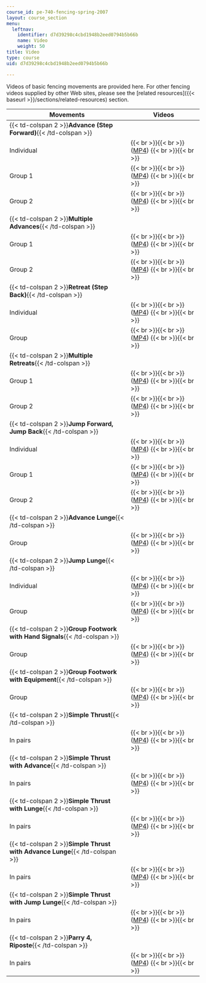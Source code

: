 ```yaml
---
course_id: pe-740-fencing-spring-2007
layout: course_section
menu:
  leftnav:
    identifier: d7d39298c4cbd1948b2eed0794b5b66b
    name: Video
    weight: 50
title: Video
type: course
uid: d7d39298c4cbd1948b2eed0794b5b66b

---
```


Videos of basic fencing movements are provided here. For other fencing videos supplied by other Web sites, please see the [related resources]({{< baseurl >}}/sections/related-resources) section.

| Movements | Videos |
| --- | --- |
| {{< td-colspan 2 >}}**Advance (Step Forward)**{{< /td-colspan >}} ||
| Individual |  {{< br >}}{{< br >}} ([MP4](http://www.archive.org/download/MITPE.740S06/step_forward-220k_512kb.mp4)) {{< br >}}{{< br >}}  |
| Group 1 |  {{< br >}}{{< br >}} ([MP4](http://www.archive.org/download/MITPE.740S06/step_forward_group-220k_512kb.mp4)) {{< br >}}{{< br >}}  |
| Group 2 |  {{< br >}}{{< br >}} ([MP4](http://www.archive.org/download/MITPE.740S06/step_forward_group_2-220k_512kb.mp4)) {{< br >}}{{< br >}}  |
| {{< td-colspan 2 >}}**Multiple Advances**{{< /td-colspan >}} ||
| Group 1 |  {{< br >}}{{< br >}} ([MP4](http://www.archive.org/download/MITPE.740S06/three_steps_forward_group-220k_512kb.mp4)) {{< br >}}{{< br >}}  |
| Group 2 |  {{< br >}}{{< br >}} ([MP4](http://www.archive.org/download/MITPE.740S06/tiny_steps_forward-220k_512kb.mp4)) {{< br >}}{{< br >}}  |
| {{< td-colspan 2 >}}**Retreat (Step Back)**{{< /td-colspan >}} ||
| Individual |  {{< br >}}{{< br >}} ([MP4](http://www.archive.org/download/MITPE.740S06/step_back-220k_512kb.mp4)) {{< br >}}{{< br >}}  |
| Group |  {{< br >}}{{< br >}} ([MP4](http://www.archive.org/download/MITPE.740S06/step_back_group-220k_512kb.mp4)) {{< br >}}{{< br >}}  |
| {{< td-colspan 2 >}}**Multiple Retreats**{{< /td-colspan >}} ||
| Group 1 |  {{< br >}}{{< br >}} ([MP4](http://www.archive.org/download/MITPE.740S06/two_steps_back_group-220k_512kb.mp4)) {{< br >}}{{< br >}}  |
| Group 2 |  {{< br >}}{{< br >}} ([MP4](http://www.archive.org/download/MITPE.740S06/tiny_steps_back_group-220k_512kb.mp4)) {{< br >}}{{< br >}}  |
| {{< td-colspan 2 >}}**Jump Forward, Jump Back**{{< /td-colspan >}} ||
| Individual |  {{< br >}}{{< br >}} ([MP4](http://www.archive.org/download/MITPE.740S06/jump_forward_jump_back-220k_512kb.mp4)) {{< br >}}{{< br >}}  |
| Group 1 |  {{< br >}}{{< br >}} ([MP4](http://www.archive.org/download/MITPE.740S06/jump_forward_jump_back_group-220k_512kb.mp4)) {{< br >}}{{< br >}}  |
| Group 2 |  {{< br >}}{{< br >}} ([MP4](http://www.archive.org/download/MITPE.740S06/jump_forward_jump_back_group_2-220k_512kb.mp4)) {{< br >}}{{< br >}}  |
| {{< td-colspan 2 >}}**Advance Lunge**{{< /td-colspan >}} ||
| Group |  {{< br >}}{{< br >}} ([MP4](http://www.archive.org/download/MITPE.740S06/advance_lunge_group-220k_512kb.mp4)) {{< br >}}{{< br >}}  |
| {{< td-colspan 2 >}}**Jump Lunge**{{< /td-colspan >}} ||
| Individual |  {{< br >}}{{< br >}} ([MP4](http://www.archive.org/download/MITPE.740S06/jumpe_lunge-220k_512kb.mp4)) {{< br >}}{{< br >}}  |
| Group |  {{< br >}}{{< br >}} ([MP4](http://www.archive.org/download/MITPE.740S06/jump_lunge_group-220k_512kb.mp4)) {{< br >}}{{< br >}}  |
| {{< td-colspan 2 >}}**Group Footwork with Hand Signals**{{< /td-colspan >}} ||
| Group |  {{< br >}}{{< br >}} ([MP4](http://www.archive.org/download/MITPE.740S06/group_footwork_with_jarek_2-220k_512kb.mp4)) {{< br >}}{{< br >}}  |
| {{< td-colspan 2 >}}**Group Footwork with Equipment**{{< /td-colspan >}} ||
| Group |  {{< br >}}{{< br >}} ([MP4](http://www.archive.org/download/MITPE.740S06/group_footwork_with_equipment-220k_512kb.mp4)) {{< br >}}{{< br >}}  |
| {{< td-colspan 2 >}}**Simple Thrust**{{< /td-colspan >}} ||
| In pairs |  {{< br >}}{{< br >}} ([MP4](http://www.archive.org/download/MITPE.740S06/simple_thrusts_group-220k_512kb.mp4)) {{< br >}}{{< br >}}  |
| {{< td-colspan 2 >}}**Simple Thrust with Advance**{{< /td-colspan >}} ||
| In pairs |  {{< br >}}{{< br >}} ([MP4](http://www.archive.org/download/MITPE.740S06/simple_thrust_with_advance-220k_512kb.mp4)) {{< br >}}{{< br >}}  |
| {{< td-colspan 2 >}}**Simple Thrust with Lunge**{{< /td-colspan >}} ||
| In pairs |  {{< br >}}{{< br >}} ([MP4](http://www.archive.org/download/MITPE.740S06/lunge-220k_512kb.mp4)) {{< br >}}{{< br >}}  |
| {{< td-colspan 2 >}}**Simple Thrust with Advance Lunge**{{< /td-colspan >}} ||
| In pairs |  {{< br >}}{{< br >}} ([MP4](http://www.archive.org/download/MITPE.740S06/advance_lunge-220k_512kb.mp4)) {{< br >}}{{< br >}}  |
| {{< td-colspan 2 >}}**Simple Thrust with Jump Lunge**{{< /td-colspan >}} ||
| In pairs |  {{< br >}}{{< br >}} ([MP4](http://www.archive.org/download/MITPE.740S06/jump_lunge-220k_512kb.mp4)) {{< br >}}{{< br >}}  |
| {{< td-colspan 2 >}}**Parry 4, Riposte**{{< /td-colspan >}} ||
| In pairs |  {{< br >}}{{< br >}} ([MP4](http://www.archive.org/download/MITPE.740S06/parry_4_repost-220k_512kb.mp4)) {{< br >}}{{< br >}}